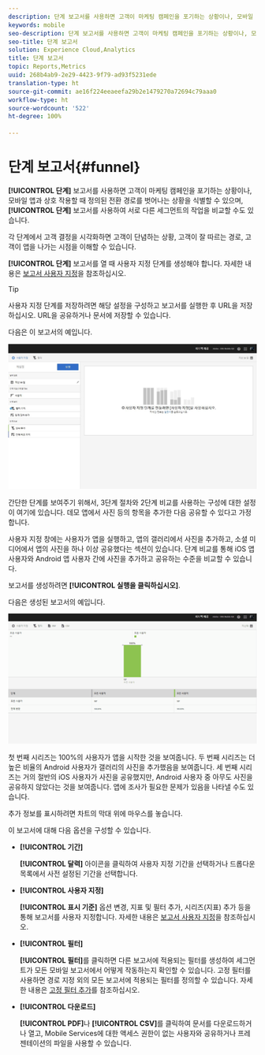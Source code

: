 ```yaml
---
description: 단계 보고서를 사용하면 고객이 마케팅 캠페인을 포기하는 상황이나, 모바일 앱과 상호 작용할 때 정의된 전환 경로를 벗어나는 상황을 식별할 수 있으며, 단계 보고서를 사용하여 서로 다른 세그먼트의 작업을 비교할 수도 있습니다.
keywords: mobile
seo-description: 단계 보고서를 사용하면 고객이 마케팅 캠페인을 포기하는 상황이나, 모바일 앱과 상호 작용할 때 정의된 전환 경로를 벗어나는 상황을 식별할 수 있으며, 단계 보고서를 사용하여 서로 다른 세그먼트의 작업을 비교할 수도 있습니다.
seo-title: 단계 보고서
solution: Experience Cloud,Analytics
title: 단계 보고서
topic: Reports,Metrics
uuid: 268b4ab9-2e29-4423-9f79-ad93f5231ede
translation-type: ht
source-git-commit: ae16f224eeaeefa29b2e1479270a72694c79aaa0
workflow-type: ht
source-wordcount: '522'
ht-degree: 100%

---
```



# 단계 보고서{#funnel}

**[!UICONTROL 단계]** 보고서를 사용하면 고객이 마케팅 캠페인을 포기하는 상황이나, 모바일 앱과 상호 작용할 때 정의된 전환 경로를 벗어나는 상황을 식별할 수 있으며, **[!UICONTROL 단계]** 보고서를 사용하여 서로 다른 세그먼트의 작업을 비교할 수도 있습니다.

각 단계에서 고객 결정을 시각화하면 고객이 단념하는 상황, 고객이 잘 따르는 경로, 고객이 앱을 나가는 시점을 이해할 수 있습니다.

**[!UICONTROL 단계]** 보고서를 열 때 사용자 지정 단계를 생성해야 합니다. 자세한 내용은 [보고서 사용자 지정](/help/using/usage/reports-customize/reports-customize.md)을 참조하십시오.

>[!TIP]
>
>사용자 지정 단계를 저장하려면 해당 설정을 구성하고 보고서를 실행한 후 URL을 저장하십시오. URL을 공유하거나 문서에 저장할 수 있습니다.

다음은 이 보고서의 예입니다.

![](assets/funnel_create.png)

간단한 단계를 보여주기 위해서, 3단계 절차와 2단계 비교를 사용하는 구성에 대한 설정이 여기에 있습니다. 데모 앱에서 사진 등의 항목을 추가한 다음 공유할 수 있다고 가정합니다.

사용자 지정 창에는 사용자가 앱을 실행하고, 앱의 갤러리에서 사진을 추가하고, 소셜 미디어에서 앱의 사진을 하나 이상 공유했다는 섹션이 있습니다. 단계 비교를 통해 iOS 앱 사용자와 Android 앱 사용자 간에 사진을 추가하고 공유하는 수준을 비교할 수 있습니다.

보고서를 생성하려면 **[!UICONTROL 실행을 클릭하십시오]**.

다음은 생성된 보고서의 예입니다.

![](assets/funnel.png)

첫 번째 시리즈는 100%의 사용자가 앱을 시작한 것을 보여줍니다. 두 번째 시리즈는 더 높은 비율의 Android 사용자가 갤러리의 사진을 추가했음을 보여줍니다. 세 번째 시리즈는 거의 절반의 iOS 사용자가 사진을 공유했지만, Android 사용자 중 아무도 사진을 공유하지 않았다는 것을 보여줍니다. 앱에 조사가 필요한 문제가 있음을 나타낼 수도 있습니다.

추가 정보를 표시하려면 차트의 막대 위에 마우스를 놓습니다.

이 보고서에 대해 다음 옵션을 구성할 수 있습니다.

* **[!UICONTROL 기간]**

   **[!UICONTROL 달력]** 아이콘을 클릭하여 사용자 지정 기간을 선택하거나 드롭다운 목록에서 사전 설정된 기간을 선택합니다.
* **[!UICONTROL 사용자 지정]**

   **[!UICONTROL 표시 기준]** 옵션 변경, 지표 및 필터 추가, 시리즈(지표) 추가 등을 통해 보고서를 사용자 지정합니다. 자세한 내용은 [보고서 사용자 지정](/help/using/usage/reports-customize/reports-customize.md)을 참조하십시오.
* **[!UICONTROL 필터]**

   **[!UICONTROL 필터]**&#x200B;를 클릭하면 다른 보고서에 적용되는 필터를 생성하여 세그먼트가 모든 모바일 보고서에서 어떻게 작동하는지 확인할 수 있습니다. 고정 필터를 사용하면 경로 지정 외의 모든 보고서에 적용되는 필터를 정의할 수 있습니다. 자세한 내용은 [고정 필터 추가](/help/using/usage/reports-customize/t-sticky-filter.md)를 참조하십시오.
* **[!UICONTROL 다운로드]**

   **[!UICONTROL PDF]**&#x200B;나 **[!UICONTROL CSV]**&#x200B;를 클릭하여 문서를 다운로드하거나 열고, Mobile Services에 대한 액세스 권한이 없는 사용자와 공유하거나 프레젠테이션의 파일을 사용할 수 있습니다.